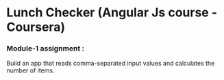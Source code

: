 # Lunch Checker (Angular Js course - Coursera)

### Module-1 assignment : 
Build an app that reads comma-separated input values and calculates the number of items.
